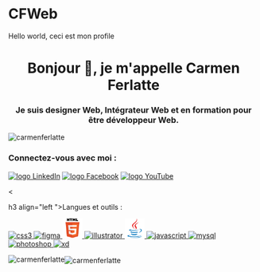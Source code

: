 # CFWeb
Hello world, ceci est mon profile
<h1 align="center">Bonjour 👋, je m'appelle Carmen Ferlatte</h1>
<h3 align="center">Je suis designer Web, Intégrateur Web et en formation pour être développeur Web.</h3>

<p align ="gauche"> <img src="https://komarev.com/ghpvc/?username=carmenferlatte&label=Profile%20views&color=0e75b6&style=flat" alt="carmenferlatte" /> </p>

<h3 align="left" ">Connectez-vous avec moi :</h3>
<p align="left">
<a href="https://linkedin.com/in/carmenferlatte" target="blank"><img align="center" src= "https://cfweb.ca/img/social/linked-in-alt.svg" alt="logo LinkedIn" width="40" height="30" /></a>
<a href="https://fb.com/cfweb.ca" target="blank"><img align="center" src="https://cfweb.ca/img/social/facebook.svg" alt="logo Facebook" height="30" width="40" /></a>
<a href="https://www.youtube.com/c/cfweb" target="blank"><img align="center" src="https://cfweb.ca/img/social/youtube.svg" alt="logo YouTube" height="30" width="40" /></a> </p>
<

h3 align="left ">Langues et outils :</h3>
<p align="left"> <a href="https://www.w3schools.com/css/" target="_blank" rel="noreferrer"> <img src="https://cfweb.ca/css3-original-wordmark.svg" alt="css3" width="40" height="40"/> </a> <a href="https:// www.figma.com/" target="_blank" rel="noreferrer"> <img src="https://cfweb.ca/imb/social/figma-icon.svg" alt="figma" width= "40" height="40"/> </a> <a href="https://www.w3.org/html/" target="_blank" rel="noreferrer"> <img src="https://raw.githubusercontent.com/devicons/devicon/master/icons/html5/html5-original-wordmark.svg" alt="html5" width="40" height="40"/> </a> <a href ="https://www.adobe.com/in/products/illustrator.html" target="_blank" rel="noreferrer"> <img src="https://cfweb.ca/img/social/adobe_illustrator-icon.svg" alt="illustrator" width="40" height="40"/> </a> <a href="https://www.java.com" target="_blank" rel=" noreferrer"> <img src="https://raw.githubusercontent.com/devicons/devicon/master/icons/java/java-original.svg" alt="java" width="40" height="40"/ > </a> <a href="https://developer.mozilla.org/en-US/docs/Web/JavaScript" target="_blank" rel="noreferrer"> <img src="https://cfweb.ca/img/social/javascript-original.svg" alt="javascript" width="40" height="40"/> </a> <a href="https : //www.mysql.com/" target="_blank" rel="noreferrer"> <img src="https://cfweb.ca/img/social/mysql-original-wordmark.svg" alt="mysql" width="40" height="40"/> </a> <a href="https://www.photoshop.com/en" target="_blank" rel="noreferrer "> <img src="https://cfweb.ca/img/social/photoshop-line.svg" alt="photoshop" width="40" height="40"/> </a> <a href="https://www.adobe.com/products/xd.html" target="_blank" rel="noreferrer"> <img src="https://cfweb.ca/img/social/adobe-xd.svg" alt="xd" width="40" height="40"/> </a>

</p> <p><img align="left" src="https://github-readme-stats. vercel.app/api/top-langs?username=carmenferlatte&show_icons=true&locale=en&layout=compact" alt="carmenferlatte" /></p>

<p> <img align="center" src="https:// github-readme-stats.vercel.app/api?username=carmenferlatte&show_icons=true&locale=en" alt="carmenferlatte" /></p>
